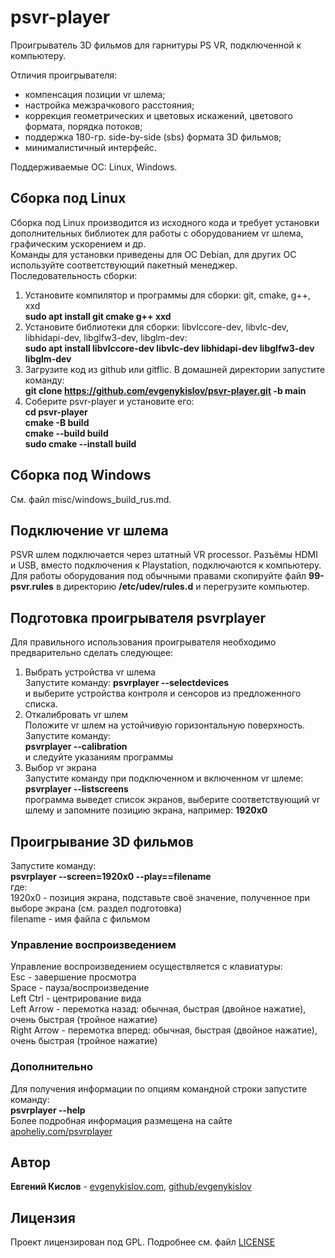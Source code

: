 # psvr-player
Проигрыватель 3D фильмов для гарнитуры PS VR, подключенной к компьютеру.

Отличия проигрывателя:  
- компенсация позиции vr шлема;  
- настройка межзрачкового расстояния;  
- коррекция геометрических и цветовых искажений, цветового формата, порядка потоков;  
- поддержка 180-гр. side-by-side (sbs) формата 3D фильмов;  
- минималистичный интерфейс.  
  
Поддерживаемые ОС: Linux, Windows.  
  
## Сборка под Linux  
  
Сборка под Linux производится из исходного кода и требует установки дополнительных библиотек для работы с оборудованием vr шлема, графическим ускорением и др.  
Команды для установки приведены для ОС Debian, для других ОС используйте соответствующий пакетный менеджер.  
Последовательность сборки:  
1. Установите компилятор и программы для сборки: git, cmake, g++, xxd  
**sudo apt install git cmake g++ xxd**  
2. Установите библиотеки для сборки: libvlccore-dev, libvlc-dev, libhidapi-dev, libglfw3-dev, libglm-dev:  
**sudo apt install libvlccore-dev libvlc-dev libhidapi-dev libglfw3-dev libglm-dev**  
3. Загрузите код из github или gitflic. В домашней директории запустите команду:  
**git clone https://github.com/evgenykislov/psvr-player.git -b main**  
4. Соберите psvr-player и установите его:  
**cd psvr-player**  
**cmake -B build**  
**cmake --build build**  
**sudo cmake --install build**  
  
## Сборка под Windows  
См. файл misc/windows_build_rus.md.  
  
## Подключение vr шлема
PSVR шлем подключается через штатный VR processor. Разъёмы HDMI и USB, вместо подключения к Playstation, подключаются к компьютеру.  
Для работы оборудования под обычными правами скопируйте файл **99-psvr.rules** в директорию **/etc/udev/rules.d** и перегрузите компьютер.  
  
## Подготовка проигрывателя psvrplayer  
Для правильного использования проигрывателя необходимо предварительно сделать следующее:
1. Выбрать устройства vr шлема  
Запустите команду:
**psvrplayer --selectdevices**  
и выберите устройства контроля и сенсоров из предложенного списка.  
2. Откалибровать vr шлем  
Положите vr шлем на устойчивую горизонтальную поверхность.  
Запустите команду:  
**psvrplayer --calibration**  
и следуйте указаниям программы  
3. Выбор vr экрана  
Запустите команду при подключенном и включенном vr шлеме:  
**psvrplayer --listscreens**  
программа выведет список экранов, выберите соответствующий vr шлему и запомните позицию экрана, например: **1920x0**  
  
## Проигрывание 3D фильмов  
Запустите команду:  
**psvrplayer --screen=1920x0 --play==filename**  
где:  
1920x0 - позиция экрана, подставьте своё значение, полученное при выборе экрана (см. раздел подготовка)  
filename - имя файла с фильмом  
  
### Управление воспроизведением  
Управление воспроизведением осуществляется с клавиатуры:  
Esc - завершение просмотра  
Space - пауза/воспроизведение  
Left Ctrl - центрирование вида  
Left Arrow - перемотка назад: обычная, быстрая (двойное нажатие), очень быстрая (тройное нажатие)  
Right Arrow - перемотка вперед: обычная, быстрая (двойное нажатие), очень быстрая (тройное нажатие)  
  
### Дополнительно  
Для получения информации по опциям командной строки запустите команду:  
**psvrplayer --help**  
Более подробная информация размещена на сайте [apoheliy.com/psvrplayer](https://apoheliy.com/psvrplayer/)  
  
## Автор  
  
**Евгений Кислов** - [evgenykislov.com](https://evgenykislov.com), [github/evgenykislov](https://github.com/evgenykislov)  
  
## Лицензия  
  
Проект лицензирован под GPL. Подробнее см. файл [LICENSE](LICENSE)  
  